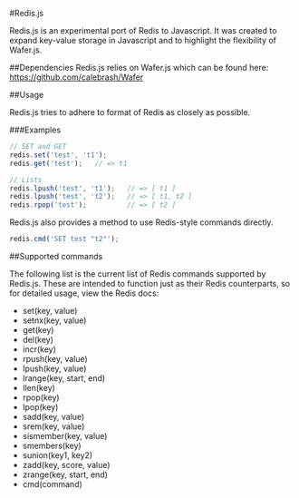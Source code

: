 #Redis.js

Redis.js is an experimental port of Redis to Javascript. It was created to expand key-value storage in Javascript and to highlight the flexibility of Wafer.js.

##Dependencies
Redis.js relies on Wafer.js which can be found here:
https://github.com/calebrash/Wafer

##Usage

Redis.js tries to adhere to format of Redis as closely as possible.

###Examples
```javascript
// SET and GET
redis.set('test', 't1');
redis.get('test');   // => t1

// Lists
redis.lpush('test', 't1');   // => [ t1 ]
redis.lpush('test', 't2');   // => [ t1, t2 ]
redis.rpop('test');          // => [ t2 ]
```

Redis.js also provides a method to use Redis-style commands directly.

```javascript
redis.cmd('SET test "t2"');
```

##Supported commands

The following list is the current list of Redis commands supported by Redis.js. These are intended to function just as their Redis counterparts, so for detailed usage, view the Redis docs:

- set(key, value)
- setnx(key, value)
- get(key)
- del(key)
- incr(key)
- rpush(key, value)
- lpush(key, value)
- lrange(key, start, end)
- llen(key)
- rpop(key)
- lpop(key)
- sadd(key, value)
- srem(key, value)
- sismember(key, value)
- smembers(key)
- sunion(key1, key2)
- zadd(key, score, value)
- zrange(key, start, end)
- cmd(command)

